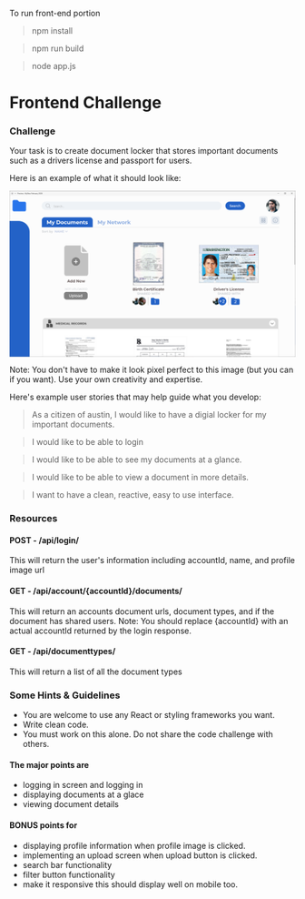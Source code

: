 To run front-end portion

> npm install

> npm run build

> node app.js

# Frontend Challenge

### Challenge

Your task is to create document locker that stores important documents such as a drivers license and passport for users.

Here is an example of what it should look like:

<img src="/docs/image.png" align="middle" width="900" >

Note: You don't have to make it look pixel perfect to this image (but you can if you want). Use your own creativity and expertise.

Here's example user stories that may help guide what you develop:

> As a citizen of austin, I would like to have a digial locker for my important documents.

> I would like to be able to login

> I would like to be able to see my documents at a glance.

> I would like to be able to view a document in more details.

> I want to have a clean, reactive, easy to use interface.

### Resources

#### POST - /api/login/

This will return the user's information including accountId, name, and profile image url

#### GET - /api/account/{accountId}/documents/

This will return an accounts document urls, document types, and if the document has shared users. Note: You should replace {accountId} with an actual accountId returned by the login response.

#### GET - /api/documenttypes/

This will return a list of all the document types

### Some Hints & Guidelines

- You are welcome to use any React or styling frameworks you want.
- Write clean code.
- You must work on this alone. Do not share the code challenge with others.

#### The major points are

- logging in screen and logging in
- displaying documents at a glace
- viewing document details

#### BONUS points for

- displaying profile information when profile image is clicked.
- implementing an upload screen when upload button is clicked.
- search bar functionality
- filter button functionality
- make it responsive this should display well on mobile too.
